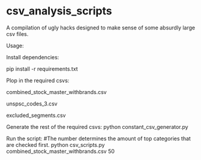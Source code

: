 # csv_analysis_scripts
A compilation of ugly hacks designed to make sense of some absurdly large csv files.

Usage:

Install dependencies:

pip install -r requirements.txt


Plop in the required csvs:

combined_stock_master_withbrands.csv

unspsc_codes_3.csv

excluded_segments.csv


Generate the rest of the required csvs:
python constant_csv_generator.py


Run the script:
#The number determines the amount of top categories that are checked first.
python csv_scripts.py combined_stock_master_withbrands.csv 50
